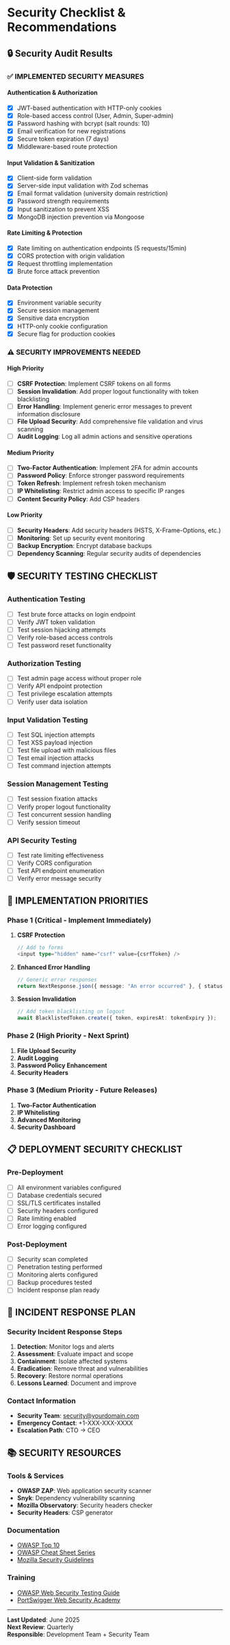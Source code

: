 # Security Checklist & Recommendations

## 🔒 Security Audit Results

### ✅ **IMPLEMENTED SECURITY MEASURES**

#### Authentication & Authorization
- [x] JWT-based authentication with HTTP-only cookies
- [x] Role-based access control (User, Admin, Super-admin)
- [x] Password hashing with bcrypt (salt rounds: 10)
- [x] Email verification for new registrations
- [x] Secure token expiration (7 days)
- [x] Middleware-based route protection

#### Input Validation & Sanitization
- [x] Client-side form validation
- [x] Server-side input validation with Zod schemas
- [x] Email format validation (university domain restriction)
- [x] Password strength requirements
- [x] Input sanitization to prevent XSS
- [x] MongoDB injection prevention via Mongoose

#### Rate Limiting & Protection
- [x] Rate limiting on authentication endpoints (5 requests/15min)
- [x] CORS protection with origin validation
- [x] Request throttling implementation
- [x] Brute force attack prevention

#### Data Protection
- [x] Environment variable security
- [x] Secure session management
- [x] Sensitive data encryption
- [x] HTTP-only cookie configuration
- [x] Secure flag for production cookies

### ⚠️ **SECURITY IMPROVEMENTS NEEDED**

#### High Priority
- [ ] **CSRF Protection**: Implement CSRF tokens on all forms
- [ ] **Session Invalidation**: Add proper logout functionality with token blacklisting
- [ ] **Error Handling**: Implement generic error messages to prevent information disclosure
- [ ] **File Upload Security**: Add comprehensive file validation and virus scanning
- [ ] **Audit Logging**: Log all admin actions and sensitive operations

#### Medium Priority
- [ ] **Two-Factor Authentication**: Implement 2FA for admin accounts
- [ ] **Password Policy**: Enforce stronger password requirements
- [ ] **Token Refresh**: Implement refresh token mechanism
- [ ] **IP Whitelisting**: Restrict admin access to specific IP ranges
- [ ] **Content Security Policy**: Add CSP headers

#### Low Priority
- [ ] **Security Headers**: Add security headers (HSTS, X-Frame-Options, etc.)
- [ ] **Monitoring**: Set up security event monitoring
- [ ] **Backup Encryption**: Encrypt database backups
- [ ] **Dependency Scanning**: Regular security audits of dependencies

## 🛡️ **SECURITY TESTING CHECKLIST**

### Authentication Testing
- [ ] Test brute force attacks on login endpoint
- [ ] Verify JWT token validation
- [ ] Test session hijacking attempts
- [ ] Verify role-based access controls
- [ ] Test password reset functionality

### Authorization Testing
- [ ] Test admin page access without proper role
- [ ] Verify API endpoint protection
- [ ] Test privilege escalation attempts
- [ ] Verify user data isolation

### Input Validation Testing
- [ ] Test SQL injection attempts
- [ ] Test XSS payload injection
- [ ] Test file upload with malicious files
- [ ] Test email injection attacks
- [ ] Test command injection attempts

### Session Management Testing
- [ ] Test session fixation attacks
- [ ] Verify proper logout functionality
- [ ] Test concurrent session handling
- [ ] Verify session timeout

### API Security Testing
- [ ] Test rate limiting effectiveness
- [ ] Verify CORS configuration
- [ ] Test API endpoint enumeration
- [ ] Verify error message security

## 🔧 **IMPLEMENTATION PRIORITIES**

### Phase 1 (Critical - Implement Immediately)
1. **CSRF Protection**
   ```typescript
   // Add to forms
   <input type="hidden" name="csrf" value={csrfToken} />
   ```

2. **Enhanced Error Handling**
   ```typescript
   // Generic error responses
   return NextResponse.json({ message: "An error occurred" }, { status: 500 });
   ```

3. **Session Invalidation**
   ```typescript
   // Add token blacklisting on logout
   await BlacklistedToken.create({ token, expiresAt: tokenExpiry });
   ```

### Phase 2 (High Priority - Next Sprint)
1. **File Upload Security**
2. **Audit Logging**
3. **Password Policy Enhancement**
4. **Security Headers**

### Phase 3 (Medium Priority - Future Releases)
1. **Two-Factor Authentication**
2. **IP Whitelisting**
3. **Advanced Monitoring**
4. **Security Dashboard**

## 📋 **DEPLOYMENT SECURITY CHECKLIST**

### Pre-Deployment
- [ ] All environment variables configured
- [ ] Database credentials secured
- [ ] SSL/TLS certificates installed
- [ ] Security headers configured
- [ ] Rate limiting enabled
- [ ] Error logging configured

### Post-Deployment
- [ ] Security scan completed
- [ ] Penetration testing performed
- [ ] Monitoring alerts configured
- [ ] Backup procedures tested
- [ ] Incident response plan ready

## 🚨 **INCIDENT RESPONSE PLAN**

### Security Incident Response Steps
1. **Detection**: Monitor logs and alerts
2. **Assessment**: Evaluate impact and scope
3. **Containment**: Isolate affected systems
4. **Eradication**: Remove threat and vulnerabilities
5. **Recovery**: Restore normal operations
6. **Lessons Learned**: Document and improve

### Contact Information
- **Security Team**: security@yourdomain.com
- **Emergency Contact**: +1-XXX-XXX-XXXX
- **Escalation Path**: CTO → CEO

## 📚 **SECURITY RESOURCES**

### Tools & Services
- **OWASP ZAP**: Web application security scanner
- **Snyk**: Dependency vulnerability scanning
- **Mozilla Observatory**: Security headers checker
- **Security Headers**: CSP generator

### Documentation
- [OWASP Top 10](https://owasp.org/www-project-top-ten/)
- [OWASP Cheat Sheet Series](https://cheatsheetseries.owasp.org/)
- [Mozilla Security Guidelines](https://infosec.mozilla.org/guidelines/)

### Training
- [OWASP Web Security Testing Guide](https://owasp.org/www-project-web-security-testing-guide/)
- [PortSwigger Web Security Academy](https://portswigger.net/web-security)

---

**Last Updated**: June 2025  
**Next Review**: Quarterly  
**Responsible**: Development Team + Security Team 